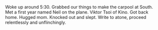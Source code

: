 Woke up around 5:30. Grabbed our things to make the carpool at South. Met a first year named Neil on the plane. Viktor Tsoi of Kino. Got back home. Hugged mom. Knocked out and slept. Write to atone, proceed relentlessly and unflinchingly.
